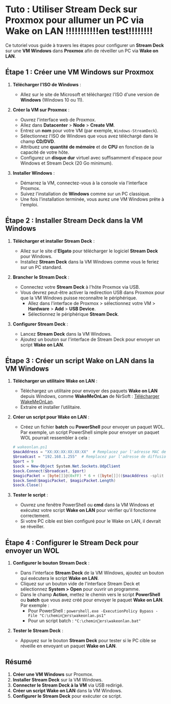 # Tuto : Utiliser Stream Deck sur Proxmox pour allumer un PC via Wake on LAN !!!!!!!!!!!en test!!!!!!!!

Ce tutoriel vous guide à travers les étapes pour configurer un **Stream Deck** sur une **VM Windows** dans **Proxmox** afin de réveiller un PC via **Wake on LAN**.

## Étape 1 : Créer une VM Windows sur Proxmox

1. **Télécharger l'ISO de Windows** :
   - Allez sur le site de Microsoft et téléchargez l'ISO d'une version de **Windows** (Windows 10 ou 11).

2. **Créer la VM sur Proxmox** :
   - Ouvrez l'interface web de Proxmox.
   - Allez dans **Datacenter** > **Node** > **Create VM**.
   - Entrez un **nom** pour votre VM (par exemple, `Windows-StreamDeck`).
   - Sélectionnez l'ISO de Windows que vous avez téléchargé dans le champ **CD/DVD**.
   - Attribuez une **quantité de mémoire** et de **CPU** en fonction de la capacité de votre hôte.
   - Configurez un **disque dur** virtuel avec suffisamment d'espace pour Windows et Stream Deck (20 Go minimum).

3. **Installer Windows** :
   - Démarrez la VM, connectez-vous à la console via l'interface Proxmox.
   - Suivez l'installation de **Windows** comme sur un PC classique.
   - Une fois l'installation terminée, vous aurez une VM Windows prête à l'emploi.

## Étape 2 : Installer Stream Deck dans la VM Windows

1. **Télécharger et installer Stream Deck** :
   - Allez sur le site d'**Elgato** pour télécharger le logiciel **Stream Deck** pour Windows.
   - Installez **Stream Deck** dans la VM Windows comme vous le feriez sur un PC standard.

2. **Brancher le Stream Deck** :
   - Connectez votre **Stream Deck** à l'hôte Proxmox via USB.
   - Vous devrez peut-être activer la redirection USB dans Proxmox pour que la VM Windows puisse reconnaître le périphérique.
     - Allez dans l'interface de Proxmox > sélectionnez votre VM > **Hardware** > **Add** > **USB Device**.
     - Sélectionnez le périphérique **Stream Deck**.

3. **Configurer Stream Deck** :
   - Lancez **Stream Deck** dans la VM Windows.
   - Ajoutez un bouton sur l'interface de Stream Deck pour envoyer un script **Wake on LAN**.

## Étape 3 : Créer un script Wake on LAN dans la VM Windows

1. **Télécharger un utilitaire Wake on LAN** :
   - Téléchargez un utilitaire pour envoyer des paquets **Wake on LAN** depuis Windows, comme **WakeMeOnLan** de NirSoft : [Télécharger WakeMeOnLan](https://www.nirsoft.net/utils/wake_on_lan.html).
   - Extraire et installer l’utilitaire.

2. **Créer un script pour Wake on LAN** :
   - Créez un fichier **batch** ou **PowerShell** pour envoyer un paquet WOL. Par exemple, un script PowerShell simple pour envoyer un paquet WOL pourrait ressembler à cela :
   
   ```powershell
   # wakeonlan.ps1
   $macAddress = "XX:XX:XX:XX:XX:XX"  # Remplacez par l'adresse MAC de votre PC cible
   $broadcast = "192.168.1.255"  # Remplacez par l'adresse de diffusion de votre réseau
   $port = 9
   $sock = New-Object System.Net.Sockets.UdpClient
   $sock.Connect($broadcast, $port)
   $magicPacket = [byte[]]@(0xFF) * 6 + ([byte[]](($macAddress -split ":") | ForEach-Object { [Convert]::ToByte($_, 16) }))
   $sock.Send($magicPacket, $magicPacket.Length)
   $sock.Close()
   ```

3. **Tester le script** :
   - Ouvrez une fenêtre PowerShell ou **cmd** dans la VM Windows et exécutez votre script **Wake on LAN** pour vérifier qu'il fonctionne correctement.
   - Si votre PC cible est bien configuré pour le Wake on LAN, il devrait se réveiller.

## Étape 4 : Configurer le Stream Deck pour envoyer un WOL

1. **Configurer le bouton Stream Deck** :
   - Dans l'interface **Stream Deck** de la VM Windows, ajoutez un bouton qui exécutera le script **Wake on LAN**.
   - Cliquez sur un bouton vide de l'interface Stream Deck et sélectionnez **System > Open** pour ouvrir un programme.
   - Dans le champ **Action**, mettez le chemin vers le script **PowerShell** ou **batch** que vous avez créé pour envoyer le paquet **Wake on LAN**. Par exemple :
     - Pour PowerShell : `powershell.exe -ExecutionPolicy Bypass -File "C:\cheminers\wakeonlan.ps1"`
     - Pour un script batch : `"C:\cheminers\wakeonlan.bat"`

2. **Tester le Stream Deck** :
   - Appuyez sur le bouton **Stream Deck** pour tester si le PC cible se réveille en envoyant un paquet **Wake on LAN**.

## Résumé

1. **Créer une VM Windows** sur Proxmox.
2. **Installer Stream Deck** sur la VM Windows.
3. **Connecter le Stream Deck à la VM** via USB redirigé.
4. **Créer un script Wake on LAN** dans la VM Windows.
5. **Configurer le Stream Deck** pour exécuter ce script.
